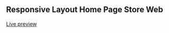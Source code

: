 ## Responsive Layout Home Page Store Web
[Live preview](https://duongquang18it3.github.io/100-day-journey-to-learn-basic-Web/HTML_CSS_components/Macbook_Store_home_page/)
